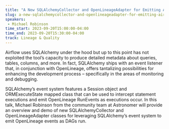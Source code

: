```yaml
---
title: "A New SQLAlchemyCollector and OpenLineageAdapter for Emitting Airflow Lineage Metadata as DAGs Run"
slug: a-new-sqlalchemycollector-and-openlineageadapter-for-emitting-airflow-lineage-metadata-as-dags-run
speakers:
 - Michael Robinson
time_start: 2023-09-20T15:00:00-04:00
time_end: 2023-09-20T15:30:00-04:00
track: Lineage & Quality
---
```


Airflow uses SQLAlchemy under the hood but up to this point has not exploited the tool’s capacity to produce detailed metadata about queries, tables, columns, and more. In fact, SQLAlchemy ships with an event listener that, in conjunction with OpenLineage, offers tantalizing possibilities for enhancing the development process – specifically in the areas of monitoring and debugging. 
 
SQLAlchemy’s event system features a Session object and ORMExecuteState mapped class that can be used to intercept statement executions and emit OpenLineage RunEvents as executions occur. In this talk, Michael Robinson from the community team at Astronomer will provide an overview and demo of new SQLAlchemyCollector and OpenLineageAdapter classes for leveraging SQLAlchemy’s event system to emit OpenLineage events as DAGs run.